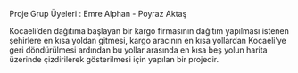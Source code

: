 Proje Grup Üyeleri : Emre Alphan - Poyraz Aktaş

Kocaeli’den dağıtıma
başlayan bir kargo firmasının dağıtım
yapılması istenen şehirlere en kısa yoldan
gitmesi, kargo aracının en kısa yollardan
Kocaeli’ye geri döndürülmesi ardından bu
yollar arasında en kısa beş yolun harita
üzerinde çizdirilerek gösterilmesi için yapılan bir projedir.

